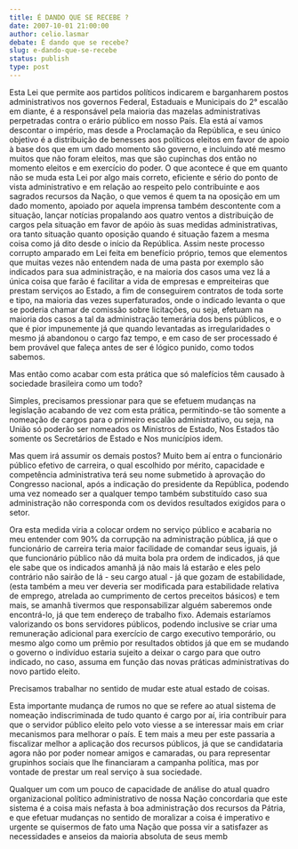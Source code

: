 ```yaml
---
title: É DANDO QUE SE RECEBE ?
date: 2007-10-01 21:00:00
author: celio.lasmar
debate: É dando que se recebe?
slug: e-dando-que-se-recebe
status: publish 
type: post
---
```


Esta Lei que permite aos partidos políticos indicarem e barganharem postos administrativos nos governos Federal, Estaduais e Municipais do 2° escalão em diante, é a responsável pela maioria das mazelas administrativas perpetradas contra o erário público em nosso País. Ela está aí vamos descontar o império, mas desde a Proclamação da República, e seu único objetivo é a distribuição de benesses aos políticos eleitos em favor de apoio à base dos que em um dado momento são governo, e incluindo até mesmo muitos que não foram eleitos, mas que são cupinchas dos então no momento eleitos e em exercício do poder. O que acontece é que em quanto não se muda esta Lei por algo mais correto, eficiente e sério do ponto de vista administrativo e em relação ao respeito pelo contribuinte e aos sagrados recursos da Nação, o que vemos é quem ta na oposição em um dado momento, apoiado por aquela imprensa também descontente com a situação, lançar notícias propalando aos quatro ventos a distribuição de cargos pela situação em favor de apóio às suas medidas administrativas, ora tanto situação quanto oposição quando é situação fazem a mesma coisa como já dito desde o início da República. Assim neste processo corrupto amparado em Lei feita em benefício próprio, temos que elementos que muitas vezes não entendem nada de uma pasta por exemplo são indicados para sua administração, e na maioria dos casos uma vez lá a única coisa que farão é facilitar a vida de empresas e empreiteiras que prestam serviços ao Estado, a fim de conseguirem contratos de toda sorte e tipo, na maioria das vezes superfaturados, onde o indicado levanta o que se poderia chamar de comissão sobre licitações, ou seja, efetuam na maioria dos casos a tal da administração temerária dos bens públicos, e o que é pior impunemente já que quando levantadas as irregularidades o mesmo já abandonou o cargo faz tempo, e em caso de ser processado é bem provável que faleça antes de ser é lógico punido, como todos sabemos.  

Mas então como acabar com esta prática que só malefícios têm causado à sociedade brasileira como um todo?  

Simples, precisamos pressionar para que se efetuem mudanças na legislação acabando de vez com esta prática, permitindo-se tão somente a nomeação de cargos para o primeiro escalão administrativo, ou seja, na União só poderão ser nomeados os Ministros de Estado, Nos Estados tão somente os Secretários de Estado e Nos municípios idem.  

Mas quem irá assumir os demais postos? Muito bem aí entra o funcionário público efetivo de carreira, o qual escolhido por mérito, capacidade e competência administrativa terá seu nome submetido à aprovação do Congresso nacional, após a indicação do presidente da República, podendo uma vez nomeado ser a qualquer tempo também substituído caso sua administração não corresponda com os devidos resultados exigidos para o setor.  

Ora esta medida viria a colocar ordem no serviço público e acabaria no meu entender com 90% da corrupção na administração pública, já que o funcionário de carreira teria maior facilidade de comandar seus iguais, já que funcionário público não dá muita bola pra ordem de indicados, já que ele sabe que os indicados amanhã já não mais lá estarão e eles pelo contrário não sairão de lá - seu cargo atual - já que gozam de estabilidade, (esta também a meu ver deveria ser modificada para estabilidade relativa de emprego, atrelada ao cumprimento de certos preceitos básicos) e tem mais, se amanhã tivermos que responsabilizar alguém saberemos onde encontrá-lo, já que tem endereço de trabalho fixo. Ademais estaríamos valorizando os bons servidores públicos, podendo inclusive se criar uma remuneração adicional para exercício de cargo executivo temporário, ou mesmo algo como um prêmio por resultados obtidos já que em se mudando o governo o indivíduo estaria sujeito a deixar o cargo para que outro indicado, no caso, assuma em função das novas práticas administrativas do novo partido eleito.  

Precisamos trabalhar no sentido de mudar este atual estado de coisas.  

Esta importante mudança de rumos no que se refere ao atual sistema de nomeação indiscriminada de tudo quanto é cargo por aí, iria contribuir para que o servidor público eleito pelo voto viesse a se interessar mais em criar mecanismos para melhorar o país. E tem mais a meu per este passaria a fiscalizar melhor a aplicação dos recursos públicos, já que se candidataria agora não por poder nomear amigos e camaradas, ou para representar grupinhos sociais que lhe financiaram a campanha política, mas por vontade de prestar um real serviço à sua sociedade.  

Qualquer um com um pouco de capacidade de análise do atual quadro organizacional político administrativo de nossa Nação concordaria que este sistema é a coisa mais nefasta à boa administração dos recursos da Pátria, e que efetuar mudanças no sentido de moralizar a coisa é imperativo e urgente se quisermos de fato uma Nação que possa vir a satisfazer as necessidades e anseios da maioria absoluta de seus memb

